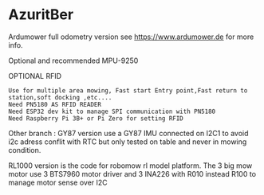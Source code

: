 # AzuritBer
Ardumower full odometry version
see https://www.ardumower.de for more info.

Optional and recommended MPU-9250

OPTIONAL RFID


	Use for multiple area mowing, Fast start Entry point,Fast return to station,soft docking ,etc....
	Need PN5180 AS RFID READER
	Need ESP32 dev kit to manage SPI communication with PN5180 
	Need Raspberry Pi 3B+ or Pi Zero for setting RFID


Other branch :
GY87 version use a GY87 IMU connected on I2C1 to avoid i2c adress conflit with RTC but only tested on table and never in mowing condition.

RL1000 version is the code for robomow rl model platform.
	The 3 big mow motor use 3 BTS7960 motor driver and 3 INA226 with R010 instead R100 to manage motor sense over I2C
